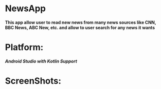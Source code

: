 # NewsApp
#### This app allow user to read new news from many news sources like CNN, BBC News, ABC New, etc. and allow to user search for any news it wants
# Platform:
##### Android Studio with Kotlin Support 
# ScreenShots:
